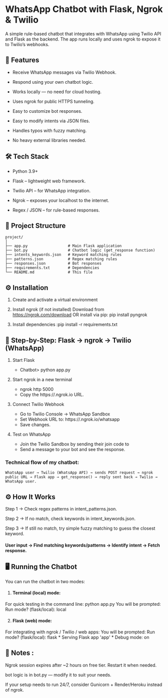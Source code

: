 # WhatsApp Chatbot with Flask, Ngrok & Twilio

A simple rule-based chatbot that integrates with WhatsApp using Twilio API and Flask as the backend.
The app runs locally and uses ngrok to expose it to Twilio’s webhooks.


## 📌 Features
- Receive WhatsApp messages via Twilio Webhook.

- Respond using your own chatbot logic.

- Works locally — no need for cloud hosting.

- Uses ngrok for public HTTPS tunneling.

- Easy to customize bot responses.

- Easy to modify intents via JSON files.

- Handles typos with fuzzy matching.

- No heavy external libraries needed.



## 🛠️ Tech Stack

- Python 3.9+

- Flask – lightweight web framework.

- Twilio API – for WhatsApp integration.

- Ngrok – exposes your localhost to the internet.

- Regex / JSON – for rule-based responses.



## 📂 Project Structure
```
project/
│
├── app.py                  # Main Flask application
├── bot.py                  # Chatbot logic (get_response function)
├── intents_keywords.json   # Keyword matching rules
├── patterns.json           # Regex matching rules
├── responses.json          # Bot responses
├── requirements.txt        # Dependencies
└── README.md               # This file
```




## ⚙️ Installation

1. Create and activate a virtual environment

2. Install ngrok (if not installed)
        Download from https://ngrok.com/download
    OR 
        install via pip: 
        pip install pyngrok

3. Install dependencies :pip install -r requirements.txt



## 🧭 Step-by-Step: Flask → ngrok → Twilio (WhatsApp)

1. Start Flask
    - Chatbot> python app.py 

2. Start ngrok in a new terminal
    - ngrok http 5000
    - Copy the https://<something>.ngrok.io URL.

3. Connect Twilio Webhook
    - Go to Twilio Console → WhatsApp Sandbox
    - Set Webhook URL to:   https://<ngrok-id>.ngrok.io/whatsapp
    - Save changes.

4. Test on WhatsApp     
    - Join the Twilio Sandbox by sending their join code to <number given by twilio>
    - Send a message to your bot and see the response.


### Technical flow of my chatbot:
``` 
WhatsApp user → Twilio (WhatsApp API) → sends POST request → ngrok public URL → Flask app → get_response() → reply sent back → Twilio → WhatsApp user.
```



## ⚙️ How It Works

Step 1 → Check regex patterns in intent_patterns.json.

Step 2 → If no match, check keywords in intent_keywords.json.

Step 3 → If still no match, try simple fuzzy matching to guess the closest keyword.

#### User input → Find matching keywords/patterns → Identify intent → Fetch response.



## 🖥 Running the Chatbot

You can run the chatbot in two modes:

1. #### Terminal (local) mode:
For quick testing in the command line:  python app.py
    You will be prompted: Run mode? (flask/local): local

2. #### Flask (web) mode:
For integrating with ngrok / Twilio / web apps:
    You will be prompted: Run mode? (flask/local): flask
    * Serving Flask app 'app'
    * Debug mode: on



## 📌 Notes :

Ngrok session expires after ~2 hours on free tier. Restart it when needed.

bot logic is in bot.py — modify it to suit your needs.

If your setup needs to run 24/7, consider Gunicorn + Render/Heroku instead of ngrok.

